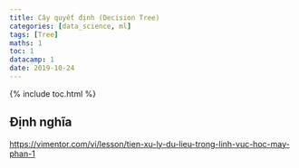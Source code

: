 ```yaml
---
title: Cây quyết định (Decision Tree)
categories: [data_science, ml]
tags: [Tree]
maths: 1
toc: 1
datacamp: 1
date: 2019-10-24
---
```


{% include toc.html %}

## Định nghĩa
https://vimentor.com/vi/lesson/tien-xu-ly-du-lieu-trong-linh-vuc-hoc-may-phan-1